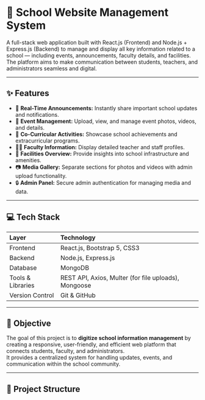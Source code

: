 # 🏫 School Website Management System

A full-stack web application built with React.js (Frontend) and Node.js + Express.js (Backend) to manage and display all key information related to a school — including events, announcements, faculty details, and facilities.  
The platform aims to make communication between students, teachers, and administrators seamless and digital.

---

## ✨ Features

- 📢 **Real-Time Announcements:** Instantly share important school updates and notifications.  
- 🎉 **Event Management:** Upload, view, and manage event photos, videos, and details.  
- 🧩 **Co-Curricular Activities:** Showcase school achievements and extracurricular programs.  
- 👨‍🏫 **Faculty Information:** Display detailed teacher and staff profiles.  
- 🏫 **Facilities Overview:** Provide insights into school infrastructure and amenities.  
- 📷 **Media Gallery:** Separate sections for photos and videos with admin upload functionality.  
- 🔒 **Admin Panel:** Secure admin authentication for managing media and data.  

---

## 💻 Tech Stack

| Layer | Technology |
|:------|:------------|
| Frontend | React.js, Bootstrap 5, CSS3 |
| Backend | Node.js, Express.js |
| Database | MongoDB |
| Tools & Libraries | REST API, Axios, Multer (for file uploads), Mongoose |
| Version Control | Git & GitHub |

---

## 🚀 Objective

The goal of this project is to **digitize school information management** by creating a responsive, user-friendly, and efficient web platform that connects students, faculty, and administrators.  
It provides a centralized system for handling updates, events, and communication within the school community.

---

## 📂 Project Structure

